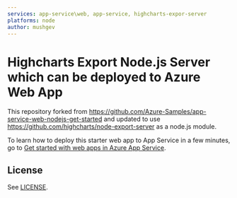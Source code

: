 ```yaml
---
services: app-service\web, app-service, highcharts-expor-server
platforms: node
author: mushgev
---
```

# Highcharts Export Node.js Server which can be deployed to Azure Web App

This repository forked from https://github.com/Azure-Samples/app-service-web-nodejs-get-started and updated to use https://github.com/highcharts/node-export-server as a node.js module.

To learn how to deploy this starter web app to App Service in a few minutes, go to 
[Get started with web apps in Azure App Service](https://azure.microsoft.com/en-us/documentation/articles/app-service-web-get-started/). 

## License

See [LICENSE](LICENSE).
